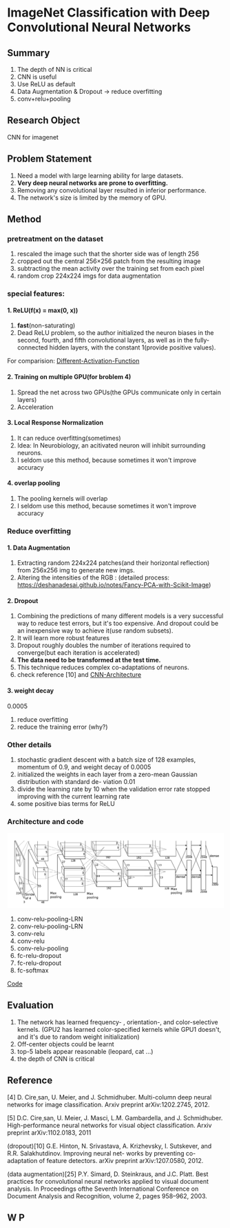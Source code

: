 # ImageNet Classification with Deep Convolutional Neural Networks

## Summary

1. The depth of NN is critical
2. CNN is useful
3. Use ReLU as default
4. Data Augmentation & Dropout -> reduce overfitting
5. conv+relu+pooling


## Research Object

CNN for imagenet

## Problem Statement

1. Need a model with large learning ability for large datasets.
1. **Very deep neural networks are prone to overfitting.**
2. Removing any convolutional layer resulted in inferior performance.
3. The network's size is limited by the memory of GPU.


## Method

### pretreatment on the dataset

1. rescaled the image such that the shorter side was of length 256
2. cropped out the central 256×256 patch from the resulting image
3. subtracting the mean activity over the training set from each pixel
4. random crop 224x224 imgs for data augmentation

### special features:

#### 1. ReLU(f(x) = max(0, x))
 1. **fast**(non-saturating)
 2. Dead ReLU problem, so the author initialized the neuron biases in the second, fourth, and fifth convolutional layers, as well as in the fully-connected hidden layers, with the constant 1(provide positive values).
 
For comparision: [Different-Activation-Function](../Different-Activation-Function.md) 
 
#### 2. Training on multiple GPU(for broblem 4)

1. Spread the net across two GPUs(the GPUs communicate only in certain layers)
2. Acceleration


#### 3. Local Response Normalization

1. It can reduce overfitting(sometimes)
1. Idea: In Neurobiology, an acitivated neuron will inhibit surrounding neurons.
2. I seldom use this method, because sometimes it won't improve accuracy

#### 4. overlap pooling

1. The pooling kernels will overlap
2. I seldom use this method, because sometimes it won't improve accuracy

### Reduce overfitting

#### 1. Data Augmentation

1. Extracting random 224x224 patches(and their horizontal reflection) from 256x256 img to generate new imgs.
2. Altering the intensities of the RGB : 
(detailed process: https://deshanadesai.github.io/notes/Fancy-PCA-with-Scikit-Image)

#### 2. Dropout 

1. Combining the predictions of many different models is a very successful way to reduce test errors, but it's too expensive. And dropout could be an inexpensive way to achieve it(use random subsets). 
2. It will learn more robust features 
3. Dropout roughly doubles the number of iterations required to converge(but each iteration is accelerated)
4. **The data need to be transformed at the test time.**
5. This technique reduces complex co-adaptations of neurons.
6. check reference [10] and [CNN-Architecture](../CNN-Architecture.md)

#### 3. weight decay

0.0005

1. reduce overfitting
2. reduce the training error	(why?)


### Other details

1. stochastic gradient descent with a batch size of 128 examples, momentum of 0.9, and weight decay of 0.0005
2. initialized the weights in each layer from a zero-mean Gaussian distribution with standard de- viation 0.01
3. divide the learning rate by 10 when the validation error rate stopped improving with the current learning rate
4. some positive bias terms for ReLU

### Architecture and code

![](../res/AlexNet.png)

1. conv-relu-pooling-LRN
2. conv-relu-pooling-LRN
3. conv-relu
4. conv-relu
5. conv-relu-pooling
6. fc-relu-dropout
7. fc-relu-dropout
8. fc-softmax

[Code](../code/nets/AlexNet.py)


## Evaluation

1. The network has learned frequency- , orientation-, and color-selective kernels. (GPU2 has learned color-specified kernels while GPU1 doesn't, and it's due to random weight initialization)
2. Off-center objects could be learnt
3. top-5 labels appear reasonable (leopard, cat ...)
4. the depth of CNN is critical

## Reference 

[4] D. Cire¸san, U. Meier, and J. Schmidhuber. Multi-column deep neural networks for image classification. Arxiv preprint arXiv:1202.2745, 2012.

[5] D.C. Cire¸san, U. Meier, J. Masci, L.M. Gambardella, and J. Schmidhuber. High-performance neural networks for visual object classification. Arxiv preprint arXiv:1102.0183, 2011

(dropout)[10] G.E. Hinton, N. Srivastava, A. Krizhevsky, I. Sutskever, and R.R. Salakhutdinov. Improving neural net- works by preventing co-adaptation of feature detectors. arXiv preprint arXiv:1207.0580, 2012.

(data augmentation)[25] P.Y. Simard, D. Steinkraus, and J.C. Platt. Best practices for convolutional neural networks applied to visual document analysis. In Proceedings ofthe Seventh International Conference on Document Analysis and Recognition, volume 2, pages 958–962, 2003.

## W P